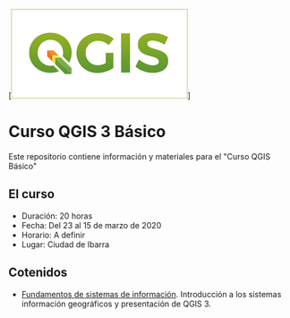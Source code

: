 [![Logo](/logo.png)]

# Curso QGIS 3 Básico
Este repositorio contiene información y materiales para el "Curso QGIS Básico"

## El curso

- Duración: 20 horas
- Fecha: Del 23 al 15 de marzo de 2020
- Horario: A definir
- Lugar: Ciudad de Ibarra


## Cotenidos

* [Fundamentos de sistemas de información](fumdamentos/fundamentos.md). Introducción a los sistemas información geográficos y presentación de QGIS 3.

